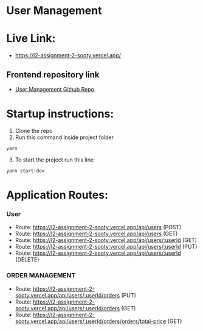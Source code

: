 # User Management

# Live Link:

- https://l2-assignment-2-sooty.vercel.app/

## Frontend repository link

- [User Management Github Repo](https://github.com/Mostakimul/assignment-2).

# Startup instructions:

1. Clone the repo
2. Run this command inside project folder

```
yarn
```

3. To start the project run this line

```
yarn start:dev
```

# Application Routes:

### User

- Route: https://l2-assignment-2-sooty.vercel.app/api/users (POST)
- Route: https://l2-assignment-2-sooty.vercel.app/api/users (GET)
- Route: https://l2-assignment-2-sooty.vercel.app/api/users/:userId (GET)
- Route: https://l2-assignment-2-sooty.vercel.app/api/users/:userId (PUT)
- Route: https://l2-assignment-2-sooty.vercel.app/api/users/:userId (DELETE)

### ORDER MANAGEMENT

- Route: https://l2-assignment-2-sooty.vercel.app/api/users/:userId/orders (PUT)
- Route: https://l2-assignment-2-sooty.vercel.app/api/users/:userId/orders (GET)
- Route: https://l2-assignment-2-sooty.vercel.app/api/users/:userId/orders/orders/total-price (GET)
